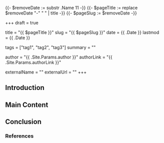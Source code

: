 {{- $removeDate := substr .Name 11 -}}
{{- $pageTitle := replace $removeDate "-" " " | title -}}
{{- $pageSlug := $removeDate -}}

+++
draft = true

title = "{{ $pageTitle }}"
slug = "{{ $pageSlug }}"
date = {{ .Date }}
lastmod = {{ .Date }}

tags = ["tag1", "tag2", "tag3"]
summary = ""

author = "{{ .Site.Params.author }}"
authorLink = "{{ .Site.Params.authorLink }}"

externalName = ""
externalUrl = ""
+++

## Introduction

<!-- Write the introduction here -->

## Main Content

<!-- Write the main content here -->

## Conclusion

<!-- Write the conclusion here -->

### References

<!-- List any references or further readings here -->
